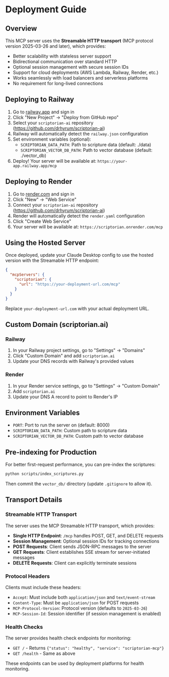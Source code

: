 # Deployment Guide

## Overview

This MCP server uses the **Streamable HTTP transport** (MCP protocol version 2025-03-26 and later), which provides:

- Better scalability with stateless server support
- Bidirectional communication over standard HTTP
- Optional session management with secure session IDs
- Support for cloud deployments (AWS Lambda, Railway, Render, etc.)
- Works seamlessly with load balancers and serverless platforms
- No requirement for long-lived connections

## Deploying to Railway

1. Go to [railway.app](https://railway.app) and sign in
2. Click "New Project" → "Deploy from GitHub repo"
3. Select your `scriptorian-ai` repository (https://github.com/drhyrum/scriptorian-ai)
4. Railway will automatically detect the `railway.json` configuration
5. Set environment variables (optional):
   - `SCRIPTORIAN_DATA_PATH`: Path to scripture data (default: ./data)
   - `SCRIPTORIAN_VECTOR_DB_PATH`: Path to vector database (default: ./vector_db)
6. Deploy! Your server will be available at: `https://your-app.railway.app/mcp`

## Deploying to Render

1. Go to [render.com](https://render.com) and sign in
2. Click "New" → "Web Service"
3. Connect your `scriptorian-ai` repository (https://github.com/drhyrum/scriptorian-ai)
4. Render will automatically detect the `render.yaml` configuration
5. Click "Create Web Service"
6. Your server will be available at: `https://scriptorian.onrender.com/mcp`

## Using the Hosted Server

Once deployed, update your Claude Desktop config to use the hosted version with the Streamable HTTP endpoint:

```json
{
  "mcpServers": {
    "scriptorian": {
      "url": "https://your-deployment-url.com/mcp"
    }
  }
}
```

Replace `your-deployment-url.com` with your actual deployment URL.

## Custom Domain (scriptorian.ai)

### Railway
1. In your Railway project settings, go to "Settings" → "Domains"
2. Click "Custom Domain" and add `scriptorian.ai`
3. Update your DNS records with Railway's provided values

### Render
1. In your Render service settings, go to "Settings" → "Custom Domain"
2. Add `scriptorian.ai`
3. Update your DNS A record to point to Render's IP

## Environment Variables

- `PORT`: Port to run the server on (default: 8000)
- `SCRIPTORIAN_DATA_PATH`: Custom path to scripture data
- `SCRIPTORIAN_VECTOR_DB_PATH`: Custom path to vector database

## Pre-indexing for Production

For better first-request performance, you can pre-index the scriptures:

```bash
python scripts/index_scriptures.py
```

Then commit the `vector_db/` directory (update `.gitignore` to allow it).

## Transport Details

### Streamable HTTP Transport

The server uses the MCP Streamable HTTP transport, which provides:

- **Single HTTP Endpoint**: `/mcp` handles POST, GET, and DELETE requests
- **Session Management**: Optional session IDs for tracking connections
- **POST Requests**: Client sends JSON-RPC messages to the server
- **GET Requests**: Client establishes SSE stream for server-initiated messages
- **DELETE Requests**: Client can explicitly terminate sessions

### Protocol Headers

Clients must include these headers:

- `Accept`: Must include both `application/json` and `text/event-stream`
- `Content-Type`: Must be `application/json` for POST requests
- `MCP-Protocol-Version`: Protocol version (defaults to `2025-03-26`)
- `MCP-Session-Id`: Session identifier (if session management is enabled)

### Health Checks

The server provides health check endpoints for monitoring:

- `GET /` - Returns `{"status": "healthy", "service": "scriptorian-mcp"}`
- `GET /health` - Same as above

These endpoints can be used by deployment platforms for health monitoring.
